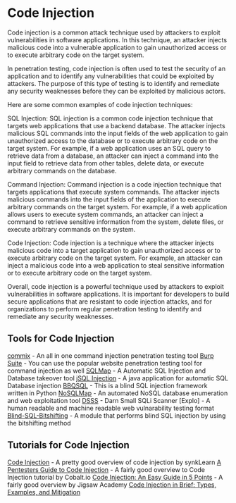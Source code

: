 # Code Injection

Code injection is a common attack technique used by attackers to exploit vulnerabilities in software applications. In this technique, an attacker injects malicious code into a vulnerable application to gain unauthorized access or to execute arbitrary code on the target system.

In penetration testing, code injection is often used to test the security of an application and to identify any vulnerabilities that could be exploited by attackers. The purpose of this type of testing is to identify and remediate any security weaknesses before they can be exploited by malicious actors.

Here are some common examples of code injection techniques:

SQL Injection: SQL injection is a common code injection technique that targets web applications that use a backend database. The attacker injects malicious SQL commands into the input fields of the web application to gain unauthorized access to the database or to execute arbitrary code on the target system.
For example, if a web application uses an SQL query to retrieve data from a database, an attacker can inject a command into the input field to retrieve data from other tables, delete data, or execute arbitrary commands on the database.

Command Injection: Command injection is a code injection technique that targets applications that execute system commands. The attacker injects malicious commands into the input fields of the application to execute arbitrary commands on the target system.
For example, if a web application allows users to execute system commands, an attacker can inject a command to retrieve sensitive information from the system, delete files, or execute arbitrary commands on the system.

Code Injection: Code injection is a technique where the attacker injects malicious code into a target application to gain unauthorized access or to execute arbitrary code on the target system.
For example, an attacker can inject a malicious code into a web application to steal sensitive information or to execute arbitrary code on the target system.

Overall, code injection is a powerful technique used by attackers to exploit vulnerabilities in software applications. It is important for developers to build secure applications that are resistant to code injection attacks, and for organizations to perform regular penetration testing to identify and remediate any security weaknesses.

## Tools for Code Injection
[commix](https://github.com/commixproject/commix) - An all in one command injection penetration testing tool
[Burp Suite](https://portswigger.net/burp) - You can use the popular website penetration testing tool for command injection as well 
[SQLMap](https://github.com/sqlmapproject/sqlmap) - A Automatic SQL Injection and Database takeover tool
[jSQL Injection](https://github.com/ron190/jsql-injection) - A java application for automatic SQL Database injection
[BBQSQL](https://manpages.ubuntu.com/manpages/focal/en/man1/bbqsql.1.html) - This is a blind SQL injection framework written in Python
[NoSQLMap](https://github.com/codingo/NoSQLMap) - An automated NoSQL database enumeration and web exploitation tool
[DSSS](https://github.com/stamparm/DSSS) - Darn Small SQLi Scanner
[Explo] - A human readable and machine readable web vulnarability testing format
[Blind-SQL-Bitshifting](https://github.com/awnumar/blind-sql-bitshifting) - A module that performs blind SQL injection by using the bitshifting method

## Tutorials for Code Injection
[Code Injection](https://learn.snyk.io/lessons/malicious-code-injection/javascript/) - A pretty good overview of code injection by synkLearn
[A Pentesters Guide to Code Injection](https://www.cobalt.io/blog/a-pentesters-guide-to-code-injection) - A fairly good overview to Code Injection tutorial by Cobalt.io
[Code Injection: An Easy Guide in 5 Points](https://u-next.com/blogs/cyber-security/code-injection/) - A fairly good overview by Jigsaw Academy
[Code Injection in Brief: Types, Examples, and Mitigation](https://brightsec.com/blog/code-injection/)
